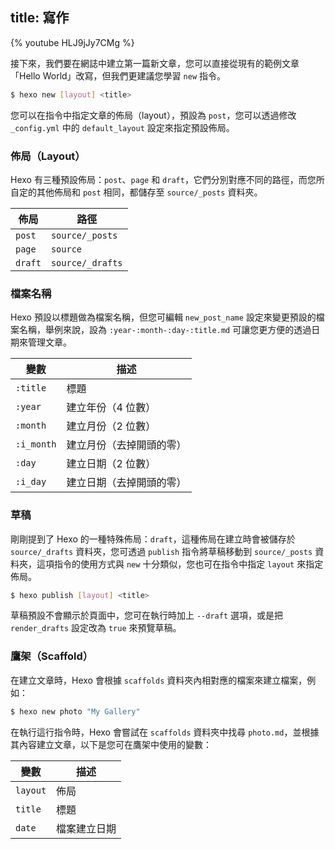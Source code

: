 title: 寫作
---

{% youtube HLJ9jJy7CMg %}

接下來，我們要在網誌中建立第一篇新文章，您可以直接從現有的範例文章「Hello World」改寫，但我們更建議您學習 `new` 指令。

``` bash
$ hexo new [layout] <title>
```

您可以在指令中指定文章的佈局（layout），預設為 `post`，您可以透過修改 `_config.yml` 中的 `default_layout` 設定來指定預設佈局。

### 佈局（Layout）

Hexo 有三種預設佈局：`post`、`page` 和 `draft`，它們分別對應不同的路徑，而您所自定的其他佈局和 `post` 相同，都儲存至 `source/_posts` 資料夾。

佈局 | 路徑
--- | ---
`post` | `source/_posts`
`page` | `source`
`draft` | `source/_drafts`

### 檔案名稱

Hexo 預設以標題做為檔案名稱，但您可編輯 `new_post_name` 設定來變更預設的檔案名稱，舉例來說，設為 `:year-:month-:day-:title.md` 可讓您更方便的透過日期來管理文章。

變數 | 描述
--- | ---
`:title` | 標題
`:year` | 建立年份（4 位數）
`:month` | 建立月份（2 位數）
`:i_month` | 建立月份（去掉開頭的零）
`:day` | 建立日期（2 位數）
`:i_day` | 建立日期（去掉開頭的零）

### 草稿

剛剛提到了 Hexo 的一種特殊佈局：`draft`，這種佈局在建立時會被儲存於 `source/_drafts` 資料夾，您可透過 `publish` 指令將草稿移動到 `source/_posts` 資料夾，這項指令的使用方式與 `new` 十分類似，您也可在指令中指定 `layout` 來指定佈局。

``` bash
$ hexo publish [layout] <title>
```

草稿預設不會顯示於頁面中，您可在執行時加上 `--draft` 選項，或是把 `render_drafts` 設定改為 `true` 來預覽草稿。

### 鷹架（Scaffold）

在建立文章時，Hexo 會根據 `scaffolds` 資料夾內相對應的檔案來建立檔案，例如：

``` bash
$ hexo new photo "My Gallery"
```

在執行這行指令時，Hexo 會嘗試在 `scaffolds` 資料夾中找尋 `photo.md`，並根據其內容建立文章，以下是您可在鷹架中使用的變數：

變數 | 描述
--- | ---
`layout` | 佈局
`title` | 標題
`date` | 檔案建立日期
